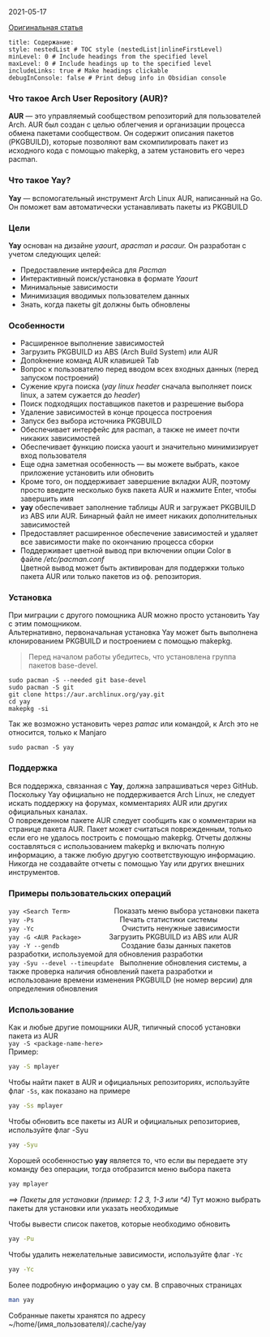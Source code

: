 2021-05-17

[Оригинальная статья](https://pingvinus.ru/note/yay)
```table-of-contents
title: Содержание:
style: nestedList # TOC style (nestedList|inlineFirstLevel)
minLevel: 0 # Include headings from the specified level
maxLevel: 0 # Include headings up to the specified level
includeLinks: true # Make headings clickable
debugInConsole: false # Print debug info in Obsidian console
```
### Что такое Arch User Repository (AUR)?

**AUR** — это управляемый сообществом репозиторий для пользователей Arch. AUR был создан с целью облегчения и организации процесса обмена пакетами сообществом. Он содержит описания пакетов (PKGBUILD), которые позволяют вам скомпилировать пакет из исходного кода с помощью makepkg, а затем установить его через pacman.
### Что такое Yay?

**Yay** — вспомогательный инструмент Arch Linux AUR, написанный на Go. Он поможет вам автоматически устанавливать пакеты из PKGBUILD
### Цели

**Yay** основан на дизайне _yaourt_, _apacman_ и _pacaur._ Он разработан с учетом следующих целей:  

- Предоставление интерфейса для _Pacman_
- Интерактивный поиск/установка в формате _Yaourt_
- Минимальные зависимости
- Минимизация вводимых пользователем данных
- Знать, когда пакеты git должны быть обновлены
### Особенности
- Расширенное выполнение зависимостей
- Загрузить PKGBUILD из ABS (Arch Build System) или AUR
- Допоkнение команд AUR клавишей Tab
- Вопрос к пользователю перед вводом всех входных данных (перед запуском построений)
- Сужение круга поиска (_yay linux header_ сначала выполняет поиск linux, а затем сужается до _header_)
- Поиск подходящих поставщиков пакетов и разрешение выбора
- Удаление зависимостей в конце процесса построения
- Запуск без выбора источника PKGBUILD
- Обеспечивает интерфейс для pacman, а также не имеет почти никаких зависимостей
- Обеспечивает функцию поиска yaourt и значительно минимизирует вход пользователя
- Еще одна заметная особенность — вы можете выбрать, какое приложение установить или обновить
- Кроме того, он поддерживает завершение вкладки AUR, поэтому просто введите несколько букв пакета AUR и нажмите Enter, чтобы завершить имя
- **yay** обеспечивает заполнение таблицы AUR и загружает PKGBUILD из ABS или AUR. Бинарный файл не имеет никаких дополнительных зависимостей
- Предоставляет расширенное обеспечение зависимостей и удаляет все зависимости make по окончанию процесса сборки  
- Поддерживает цветной вывод при включении опции Color в файле */etc/pacman.conf*  
	Цветной вывод может быть активирован для поддержки только пакета AUR или только пакетов из оф. репозитория.
### Установка

При миграции с другого помощника AUR можно просто установить Yay с этим помощником.  
Альтернативно, первоначальная установка Yay может быть выполнена клонированием PKGBUILD и построением с помощью makepkg.

>Перед началом работы убедитесь, что установлена группа пакетов base-devel.
```shell
sudo pacman -S --needed git base-devel
sudo pacman -S git
git clone https://aur.archlinux.org/yay.git
cd yay
makepkg -si
```

Так же возможно установить через *pamac* или командой, к Arch это не относится, только к Manjaro
```shell
sudo pacman -S yay
```
### Поддержка

Вся поддержка, связанная с **Yay**, должна запрашиваться через GitHub. Поскольку Yay официально не поддерживается Arch Linux, не следует искать поддержку на форумах, комментариях AUR или других официальных каналах.  
О поврежденном пакете AUR следует сообщить как о комментарии на странице пакета AUR. Пакет может считаться поврежденным, только если его не удалось построить с помощью makepkg. Отчеты должны составляться с использованием makepkg и включать полную информацию, а также любую другую соответствующую информацию. Никогда не создавайте отчеты с помощью Yay или других внешних инструментов.
### Примеры пользовательских операций

`yay <Search Term>`                         Показать меню выбора установки пакета  
`yay -Ps`                                            Печать статистики системы  
`yay -Yc`                                            Очистить ненужные зависимости  
`yay -G <AUR Package>`                    Загрузить PKGBUILD из ABS или AUR  
`yay -Y --gendb`                               Создание базы данных пакетов разработки, используемой для обновления разработки  
`yay -Syu --devel --timeupdate`   Выполнение обновления системы, а также проверка наличия обновлений пакета разработки и использование времени изменения PKGBUILD (не номер версии) для определения обновления  
### Использование

Как и любые другие помощники AUR, типичный способ установки пакета из AUR  
`yay -S <package-name-here>`  
Пример:
```bash
yay -S mplayer
```

Чтобы найти пакет в AUR и официальных репозиториях, используйте флаг `-Ss`, как показано на примере  
```bash
yay -Ss mplayer
```

Чтобы обновить все пакеты из AUR и официальных репозиториев, используйте флаг -Syu  
```bash
yay -Syu
```

Хорошей особенностью **yay** является то, что если вы передаете эту команду без операции, тогда отобразится меню выбора пакета  
```bash
yay mplayer
```
*==> Пакеты для установки (пример: 1 2 3, 1-3 или ^4)*
Тут можно выбрать пакеты для установки или указать необходимые

Чтобы вывести список пакетов, которые необходимо обновить  
```bash
yay -Pu
```

Чтобы удалить нежелательные зависимости, используйте флаг `-Yc`  
```bash
yay -Yc
```

Более подробную информацию о yay см. В справочных страницах  
```bash
man yay
```

Собранные пакеты хранятся по адресу ~/home/(имя_пользователя)/.cache/yay